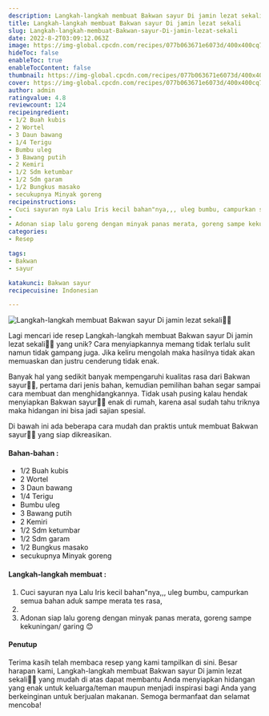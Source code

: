 ```yaml
---
description: Langkah-langkah membuat Bakwan sayur Di jamin lezat sekali"
title: Langkah-langkah membuat Bakwan sayur Di jamin lezat sekali
slug: Langkah-langkah-membuat-Bakwan-sayur-Di-jamin-lezat-sekali
date: 2022-8-2T03:09:12.063Z
image: https://img-global.cpcdn.com/recipes/077b063671e6073d/400x400cq70/photo.jpg
hideToc: false
enableToc: true
enableTocContent: false
thumbnail: https://img-global.cpcdn.com/recipes/077b063671e6073d/400x400cq70/photo.jpg
cover: https://img-global.cpcdn.com/recipes/077b063671e6073d/400x400cq70/photo.jpg
author: admin
ratingvalue: 4.8
reviewcount: 124
recipeingredient:
- 1/2 Buah kubis
- 2 Wortel
- 3 Daun bawang
- 1/4 Terigu
- Bumbu uleg
- 3 Bawang putih
- 2 Kemiri
- 1/2 Sdm ketumbar
- 1/2 Sdm garam
- 1/2 Bungkus masako
- secukupnya Minyak goreng
recipeinstructions:
- Cuci sayuran nya Lalu Iris kecil bahan"nya,,, uleg bumbu, campurkan semua bahan aduk sampe merata tes rasa,
- 
- Adonan siap lalu goreng dengan minyak panas merata, goreng sampe kekuningan/ garing 😊
categories:
- Resep

tags:
- Bakwan
- sayur

katakunci: Bakwan sayur
recipecuisine: Indonesian

---
```


![Langkah-langkah membuat Bakwan sayur Di jamin lezat sekali👩‍🍳](https://img-global.cpcdn.com/recipes/077b063671e6073d/400x400cq70/photo.jpg)

Lagi mencari ide resep Langkah-langkah membuat Bakwan sayur Di jamin lezat sekali👩‍🍳 yang unik? Cara menyiapkannya memang tidak terlalu sulit namun tidak gampang juga. Jika keliru mengolah maka hasilnya tidak akan memuaskan dan justru cenderung tidak enak.

Banyak hal yang sedikit banyak mempengaruhi kualitas rasa dari Bakwan sayur👩‍🍳, pertama dari jenis bahan, kemudian pemilihan bahan segar sampai cara membuat dan menghidangkannya. Tidak usah pusing kalau hendak menyiapkan Bakwan sayur👩‍🍳 enak di rumah, karena asal sudah tahu triknya maka hidangan ini bisa jadi sajian spesial.

Di bawah ini ada beberapa cara mudah dan praktis untuk membuat Bakwan sayur👩‍🍳 yang siap dikreasikan.

<!--inarticleads1-->

#### Bahan-bahan :

- 1/2 Buah kubis
- 2 Wortel
- 3 Daun bawang
- 1/4 Terigu
- Bumbu uleg
- 3 Bawang putih
- 2 Kemiri
- 1/2 Sdm ketumbar
- 1/2 Sdm garam
- 1/2 Bungkus masako
- secukupnya Minyak goreng

<!--inarticleads2-->

#### Langkah-langkah membuat :

1. Cuci sayuran nya Lalu Iris kecil bahan"nya,,, uleg bumbu, campurkan semua bahan aduk sampe merata tes rasa,
1. 
1. Adonan siap lalu goreng dengan minyak panas merata, goreng sampe kekuningan/ garing 😊

#### Penutup

Terima kasih telah membaca resep yang kami tampilkan di sini. Besar harapan kami, Langkah-langkah membuat Bakwan sayur Di jamin lezat sekali👩‍🍳 yang mudah di atas dapat membantu Anda menyiapkan hidangan yang enak untuk keluarga/teman maupun menjadi inspirasi bagi Anda yang berkeinginan untuk berjualan makanan. Semoga bermanfaat dan selamat mencoba!